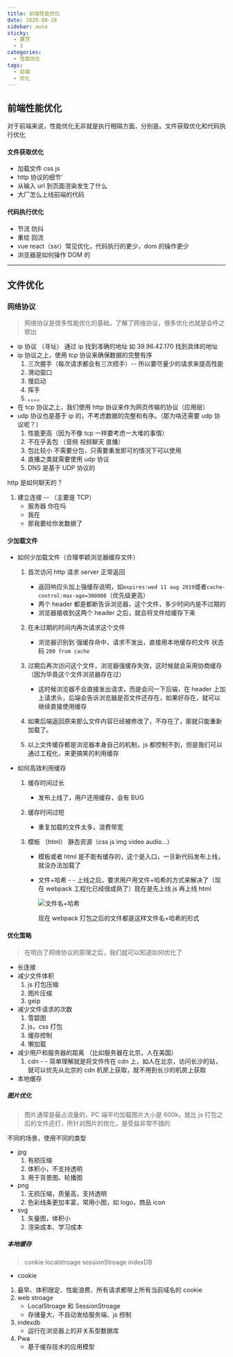 ```yaml
---
title: 前端性能优化
date: 2020-08-18
sidebar: auto
sticky:
  - 置顶
  - 3
categories:
  - 性能优化
tags:
  - 前端
  - 优化
---
```


## 前端性能优化

对于前端来说，性能优化无非就是执行相隔方面，分别是。文件获取优化和代码执行优化

#### 文件获取优化

- 加载文件 css js
- http 协议的细节‘
- 从输入 url 到页面渲染发生了什么
- 大厂怎么上线前端的代码

#### 代码执行优化

- 节流 防抖
- 重绘 回流
- vue react（ssr）常见优化，代码执行的更少，dom 的操作更少
- 浏览器是如何操作 DOM 的

---

## 文件优化

### 网络协议

> 网络协议是很多性能优化的基础，了解了网络协议，很多优化也就是会呼之欲出

- ip 协议 （寻址） 通过 ip 找到准确的地址 如 39.96.42.170 找到具体的地址
- ip 协议之上，使用 tcp 协议来确保数据的完整有序
  1. 三次握手（每次请求都会有三次捂手）-- 所以要尽量少的请求来提高性能
  2. 滑动窗口
  3. 慢启动
  4. 挥手
  5. 。。。。
- 在 tcp 协议之上，我们使用 http 协议来作为网页传输的协议（应用层）
- udp 协议也是基于 ip 的，不考虑数据的完整和有序。（那为啥还需要 udp 协议呢？）
  1. 性能更高（因为不像 tcp 一样要考虑一大堆的事情）
  2. 不在乎丢包 （音频 视频聊天 直播）
  3. 包比较小 不需要分包，只需要重发即可的情况下可以使用
  4. 直播之类就需要使用 udp 协议
  5. DNS 是基于 UDP 协议的

http 是如何聊天的？

1. 建立连接 -- （主要是 TCP）
   - 服务器 你在吗
   - 我在
   - 那我要给你发数据了

#### 少加载文件

- 如何少加载文件（合理李颖浏览器缓存文件）

  1. 首次访问 http 请求 server 正常返回

     - 返回响应头加上强缓存说明，如`expires:wed 11 aug 2019`或者`cache-control:max-age=300000`（优先级更高）
     - 两个 header 都是都断告诉浏览器，这个文件，多少时间内是不过期的
     - 浏览器接收到这两个 header 之后，就会将文件给缓存下来

  2. 在未过期的时间内再次请求这个文件

     - 浏览器识别到 强缓存命中，请求不发出，直接用本地缓存的文件 状态码 `200 from cache`

  3. 过期后再次访问这个文件，浏览器强缓存失效，这时候就会采用协商缓存（因为毕竟这个文件浏览器存在过）

     - 这时候浏览器不会直接发出请求，而是会问一下后端，在 header 上加上请求头，后端会告诉浏览器是否文件还存在，如果好存在，就可以继续直接使用缓存

  4. 如果后端返回原来那么文件内容已经被修改了，不存在了，那就只能重新加载了。

  5. 以上文件缓存都是浏览器本身自己的机制，js 都控制不到，但是我们可以通过工程化，来更搞笑的利用缓存

- 如何高效利用缓存

  1. 缓存时间过长
     - 发布上线了，用户还用缓存，会有 BUG
  2. 缓存时间过短

     - 重复加载的文件太多，浪费带宽

  3. 模板 （html） 静态资源（css js img video audio...）

     - 模板或者 html 是不能有缓存的，这个是入口，一旦新代码发布上线，就没办法加载了
     - 文件+哈希 - - 上线之后，要求用户用文件+哈希的方式来解决了（现在 webpack 工程化已经很成熟了）现在是先上线 js 再上线 html

       ![文件名+哈希](https://img-blog.csdnimg.cn/2020081822404222.png?x-oss-process=image/watermark,type_ZmFuZ3poZW5naGVpdGk,shadow_10,text_aHR0cHM6Ly9ibG9nLmNzZG4ubmV0L3dlaXhpbl80NjI0MDE2Mg==,size_16,color_FFFFFF,t_70#pic_center)

       现在 webpack 打包之后的文件都是这样文件名+哈希的形式

#### 优化策略

> 在明白了网络协议的原理之后，我们就可以知道如何优化了

- 长连接
- 减少文件体积
  1. js 打包压缩
  2. 图片压缩
  3. geip
- 减少文件请求的次数
  1. 雪碧图
  2. js，css 打包
  3. 缓存控制
  4. 懒加载
- 减少用户和服务器的距离 （比如服务器在北京，人在美国）
  1. cdn - - 简单理解就是将文件传在 cdn 上，如人在北京，访问长沙的站，就可以优先从北京的 cdn 机房上获取，就不用到长沙的机房上获取
- 本地缓存

##### 图片优化

> 图片通常是最占流量的，PC 端平均加载图片大小是 600k，就比 js 打包之后的文件还打，所针对图片的优化，是受益非常不错的

不同的场景，使用不同的类型

- jpg
  1. 有损压缩
  2. 体积小，不支持透明
  3. 用于背景图、轮播图
- png
  1. 无损压缩，质量高，支持透明
  2. 色彩线条更加丰富，常用小图，如 logo，商品 icon
- svg
  1. 矢量图，体积小
  2. 渲染成本、学习成本

##### 本地缓存

> cookie localstroage sessionStroage indexDB

- cookie

1.  最早、体积限定、性能浪费、所有请求都带上所有当前域名的 cookie
2.  web stroage
    - LocalStroage 和 SessionStroage
    - 存储量大，不自动发给服务端、js 控制
3.  indexdb
    - 运行在浏览器上的非关系型数据库
4.  Pwa
    - 基于缓存技术的应用模型
